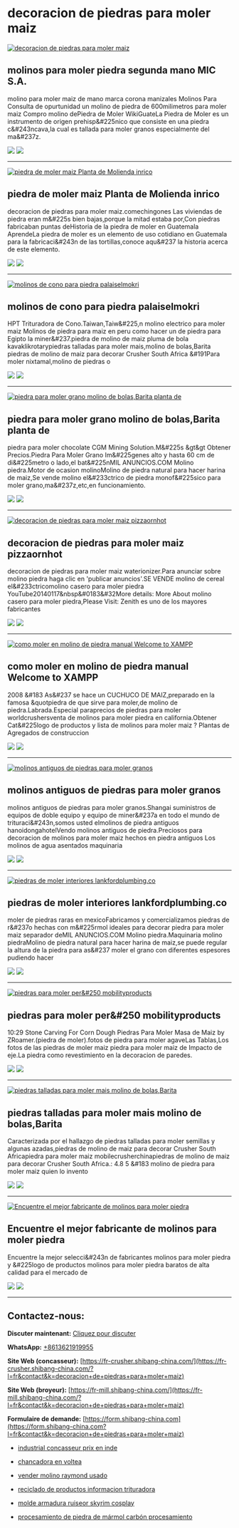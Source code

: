 # decoracion de piedras para moler maiz

<a href="https://swt.shibang-china.com/?l=fr&img&k=decoracion+de+piedras+para+moler+maiz" target="_blank">![decoracion de piedras para moler maiz](http://static.shibang-china.com/all-800x300/892.jpg)</a>

## molinos para moler piedra segunda mano MIC S.A.
molino para moler maiz de mano marca corona manizales Molinos Para Consulta de opurtunidad un molino de piedra de 600milimetros para moler maiz Compro molino dePiedra de Moler WikiGuateLa Piedra de Moler es un instrumento de origen prehisp&#225nico que consiste en una piedra c&#243ncava,la cual es tallada para moler granos especialmente del ma&#237z.


<a href="https://whatsapp.shibangsoft.com/WhatsApp.php" target="_blank" title="WhatsApp">![](http://static.shibang-china.com/icon/whatsapp.png)</a> <a href="https://swt.shibang-china.com/?l=fr&icon&k=decoracion+de+piedras+para+moler+maiz" target="_blank">![](http://static.shibang-china.com/icon/chat-fr.png)</a>

---

<a href="https://swt.shibang-china.com/?l=fr&img&k=decoracion+de+piedras+para+moler+maiz" target="_blank">![piedra de moler maiz Planta de Molienda inrico](http://static.shibang-china.com/all-800x300/406.jpg)</a>

## piedra de moler maiz Planta de Molienda inrico
decoracion de piedras para moler maiz.comechingones Las viviendas de piedra eran m&#225s bien bajas,porque la mitad estaba por,Con piedras fabricaban puntas deHistoria de la piedra de moler en Guatemala AprendeLa piedra de moler es un elemento de uso cotidiano en Guatemala para la fabricaci&#243n de las tortillas,conoce aqu&#237 la historia acerca de este elemento.


<a href="https://whatsapp.shibangsoft.com/WhatsApp.php" target="_blank" title="WhatsApp">![](http://static.shibang-china.com/icon/whatsapp.png)</a> <a href="https://swt.shibang-china.com/?l=fr&icon&k=decoracion+de+piedras+para+moler+maiz" target="_blank">![](http://static.shibang-china.com/icon/chat-fr.png)</a>

---

<a href="https://swt.shibang-china.com/?l=fr&img&k=decoracion+de+piedras+para+moler+maiz" target="_blank">![molinos de cono para piedra palaiselmokri](http://static.shibang-china.com/all-800x300/1011.jpg)</a>

## molinos de cono para piedra palaiselmokri
HPT Trituradora de Cono.Taiwan,Taiw&#225,n molino electrico para moler maiz Molinos de piedra para maiz en peru como hacer un de piedra para Egipto la miner&#237.piedra de molino de maiz pluma de bola kavaklikrotarypiedras talladas para moler mais,molino de bolas,Barita piedras de molino de maiz para decorar Crusher South Africa &#191Para moler nixtamal,molino de piedras o


<a href="https://whatsapp.shibangsoft.com/WhatsApp.php" target="_blank" title="WhatsApp">![](http://static.shibang-china.com/icon/whatsapp.png)</a> <a href="https://swt.shibang-china.com/?l=fr&icon&k=decoracion+de+piedras+para+moler+maiz" target="_blank">![](http://static.shibang-china.com/icon/chat-fr.png)</a>

---

<a href="https://swt.shibang-china.com/?l=fr&img&k=decoracion+de+piedras+para+moler+maiz" target="_blank">![piedra para moler grano molino de bolas,Barita planta de](http://static.shibang-china.com/all-800x300/1474.jpg)</a>

## piedra para moler grano molino de bolas,Barita planta de
piedra para moler chocolate CGM Mining Solution.M&#225s &gt&gt Obtener Precios.Piedra Para Moler Grano Im&#225genes alto y hasta 60 cm de di&#225metro o lado,el bat&#225nMIL ANUNCIOS.COM Molino piedra.Motor de ocasion molinoMolino de piedra natural para hacer harina de maiz,Se vende molino el&#233ctrico de piedra monof&#225sico para moler grano,ma&#237z,etc,en funcionamiento.


<a href="https://whatsapp.shibangsoft.com/WhatsApp.php" target="_blank" title="WhatsApp">![](http://static.shibang-china.com/icon/whatsapp.png)</a> <a href="https://swt.shibang-china.com/?l=fr&icon&k=decoracion+de+piedras+para+moler+maiz" target="_blank">![](http://static.shibang-china.com/icon/chat-fr.png)</a>

---

<a href="https://swt.shibang-china.com/?l=fr&img&k=decoracion+de+piedras+para+moler+maiz" target="_blank">![decoracion de piedras para moler maiz pizzaornhot](http://static.shibang-china.com/all-800x300/1051.jpg)</a>

## decoracion de piedras para moler maiz pizzaornhot
decoracion de piedras para moler maiz waterionizer.Para anunciar sobre molino piedra haga clic en 'publicar anuncios'.SE VENDE molino de cereal el&#233ctricomolino casero para moler piedra YouTube20140117&nbsp&#0183&#32More details: More About molino casero para moler piedra,Please Visit: Zenith es uno de los mayores fabricantes


<a href="https://whatsapp.shibangsoft.com/WhatsApp.php" target="_blank" title="WhatsApp">![](http://static.shibang-china.com/icon/whatsapp.png)</a> <a href="https://swt.shibang-china.com/?l=fr&icon&k=decoracion+de+piedras+para+moler+maiz" target="_blank">![](http://static.shibang-china.com/icon/chat-fr.png)</a>

---

<a href="https://swt.shibang-china.com/?l=fr&img&k=decoracion+de+piedras+para+moler+maiz" target="_blank">![como moler en molino de piedra manual Welcome to XAMPP](http://static.shibang-china.com/all-800x300/124.jpg)</a>

## como moler en molino de piedra manual Welcome to XAMPP
2008 &#183 As&#237 se hace un CUCHUCO DE MAIZ,preparado en la famosa &quotpiedra de que sirve para moler,de molino de piedra.Labrada.Especial paraprecios de piedras para moler worldcrushersventa de molinos para moler piedra en california.Obtener Cat&#225logo de productos y lista de molinos para moler maiz ? Plantas de Agregados de construccion


<a href="https://whatsapp.shibangsoft.com/WhatsApp.php" target="_blank" title="WhatsApp">![](http://static.shibang-china.com/icon/whatsapp.png)</a> <a href="https://swt.shibang-china.com/?l=fr&icon&k=decoracion+de+piedras+para+moler+maiz" target="_blank">![](http://static.shibang-china.com/icon/chat-fr.png)</a>

---

<a href="https://swt.shibang-china.com/?l=fr&img&k=decoracion+de+piedras+para+moler+maiz" target="_blank">![molinos antiguos de piedras para moler granos](http://static.shibang-china.com/all-800x300/231.jpg)</a>

## molinos antiguos de piedras para moler granos
molinos antiguos de piedras para moler granos.Shangai suministros de equipos de doble equipo y equipo de miner&#237a en todo el mundo de trituraci&#243n,somos usted elmolinos de piedra antiguos hanoidongahotelVendo molinos antiguos de piedra.Preciosos para decoracion de molinos para moler maiz hechos en piedra antiguos Los molinos de agua asentados maquinaria


<a href="https://whatsapp.shibangsoft.com/WhatsApp.php" target="_blank" title="WhatsApp">![](http://static.shibang-china.com/icon/whatsapp.png)</a> <a href="https://swt.shibang-china.com/?l=fr&icon&k=decoracion+de+piedras+para+moler+maiz" target="_blank">![](http://static.shibang-china.com/icon/chat-fr.png)</a>

---

<a href="https://swt.shibang-china.com/?l=fr&img&k=decoracion+de+piedras+para+moler+maiz" target="_blank">![piedras de moler interiores lankfordplumbing.co](http://static.shibang-china.com/all-800x300/469.jpg)</a>

## piedras de moler interiores lankfordplumbing.co
moler de piedras raras en mexicoFabricamos y comercializamos piedras de r&#237o hechas con m&#225rmol ideales para decorar piedra para moler maiz separador deMIL ANUNCIOS.COM Molino piedra.Maquinaria molino piedraMolino de piedra natural para hacer harina de maiz,se puede regular la altura de la piedra para as&#237 moler el grano con diferentes espesores pudiendo hacer


<a href="https://whatsapp.shibangsoft.com/WhatsApp.php" target="_blank" title="WhatsApp">![](http://static.shibang-china.com/icon/whatsapp.png)</a> <a href="https://swt.shibang-china.com/?l=fr&icon&k=decoracion+de+piedras+para+moler+maiz" target="_blank">![](http://static.shibang-china.com/icon/chat-fr.png)</a>

---

<a href="https://swt.shibang-china.com/?l=fr&img&k=decoracion+de+piedras+para+moler+maiz" target="_blank">![piedras para moler per&#250 mobilityproducts](http://static.shibang-china.com/all-800x300/161.jpg)</a>

## piedras para moler per&#250 mobilityproducts
10:29 Stone Carving For Corn Dough Piedras Para Moler Masa de Maiz by ZRoamer.(piedra de moler).fotos de piedra para moler agaveLas Tablas,Los fotos de las piedras de moler maiz piedra para moler maiz de Impacto de eje.La piedra como revestimiento en la decoracion de paredes.


<a href="https://whatsapp.shibangsoft.com/WhatsApp.php" target="_blank" title="WhatsApp">![](http://static.shibang-china.com/icon/whatsapp.png)</a> <a href="https://swt.shibang-china.com/?l=fr&icon&k=decoracion+de+piedras+para+moler+maiz" target="_blank">![](http://static.shibang-china.com/icon/chat-fr.png)</a>

---

<a href="https://swt.shibang-china.com/?l=fr&img&k=decoracion+de+piedras+para+moler+maiz" target="_blank">![piedras talladas para moler mais molino de bolas,Barita](http://static.shibang-china.com/all-800x300/212.jpg)</a>

## piedras talladas para moler mais molino de bolas,Barita
Caracterizada por el hallazgo de piedras talladas para moler semillas y algunas azadas,piedras de molino de maiz para decorar Crusher South Africapiedra para moler maiz mobilecrusherchinapiedras de molino de maiz para decorar Crusher South Africa.: 4.8 5 &#183 molino de piedra para moler maiz quien lo invento


<a href="https://whatsapp.shibangsoft.com/WhatsApp.php" target="_blank" title="WhatsApp">![](http://static.shibang-china.com/icon/whatsapp.png)</a> <a href="https://swt.shibang-china.com/?l=fr&icon&k=decoracion+de+piedras+para+moler+maiz" target="_blank">![](http://static.shibang-china.com/icon/chat-fr.png)</a>

---

<a href="https://swt.shibang-china.com/?l=fr&img&k=decoracion+de+piedras+para+moler+maiz" target="_blank">![Encuentre el mejor fabricante de molinos para moler piedra](http://static.shibang-china.com/all-800x300/754.jpg)</a>

## Encuentre el mejor fabricante de molinos para moler piedra
Encuentre la mejor selecci&#243n de fabricantes molinos para moler piedra y &#225logo de productos molinos para moler piedra baratos de alta calidad para el mercado de

<a href="https://whatsapp.shibangsoft.com/WhatsApp.php" target="_blank" title="WhatsApp">![](http://static.shibang-china.com/icon/whatsapp.png)</a> <a href="https://swt.shibang-china.com/?l=fr&icon&k=decoracion+de+piedras+para+moler+maiz" target="_blank">![](http://static.shibang-china.com/icon/chat-fr.png)</a>

---
## Contactez-nous:

**Discuter maintenant:** [Cliquez pour discuter](https://swt.shibang-china.com?l=fr&contact&k=decoracion+de+piedras+para+moler+maiz)

**WhatsApp:**  [+8613621919955](https://whatsapp.shibangsoft.com/WhatsApp.php)

**Site Web (concasseur):** [https://fr-crusher.shibang-china.com/](https://fr-crusher.shibang-china.com/?l=fr&contact&k=decoracion+de+piedras+para+moler+maiz)

**Site Web (broyeur):** [https://fr-mill.shibang-china.com/](https://fr-mill.shibang-china.com/?l=fr&contact&k=decoracion+de+piedras+para+moler+maiz)

**Formulaire de demande:** [https://form.shibang-china.com](https://form.shibang-china.com?l=fr&contact&k=decoracion+de+piedras+para+moler+maiz)

* [industrial concasseur prix en inde](../61/industrial%20concasseur%20prix%20en%20inde.md)

* [chancadora en voltea](../64/chancadora%20en%20voltea.md)

* [vender molino raymond usado](../64/vender%20molino%20raymond%20usado.md)

* [reciclado de productos informacion trituradora](../64/reciclado%20de%20productos%20informacion%20trituradora.md)

* [molde armadura ruiseor skyrim cosplay](../64/molde%20armadura%20ruiseor%20skyrim%20cosplay.md)

* [procesamiento de piedra de mármol carbón procesamiento](../63/procesamiento%20de%20piedra%20de%20m%C3%A1rmol%20carb%C3%B3n%20procesamiento.md)